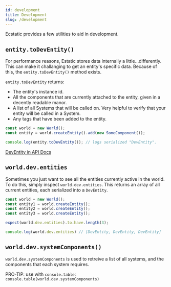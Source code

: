 ```yaml
---
id: development
title: Development
slug: /development
---
```




<!-- things to include: 

world.dev.entities
entity.toDevEntity()
other awesome things

// From Map Editor doc file -->

Ecstatic provides a few utilities to aid in development.

## `entity.toDevEntity()`

For performance reasons, Estatic stores data internally a little...differently. This can make it challanging to get an entity's specific data. Because of this, the `entity.toDevEntity()` method exists.

`entity.toDevEntity` returns:

- The entity's instance id.
- All the components that are currently attached to the entity, given in a decently readable manor.
- A list of all Systems that will be called on. Very helpful to verify that your entity will be called in a System.
- Any tags that have been added to the entity.

```typescript
const world = new World();
const entity = world.createEntity().add(new SomeComponent());

console.log(entity.toDevEntity()); // logs serialized "DevEntity".
```

[DevEntity in API Docs](https://brochington.github.io/ecstatic/classes/deventity.default.html)

## `world.dev.entities`

Sometimes you just want to see all the entities currently active in the world. To do this, simply inspect `world.dev.entities`. This returns an array of all current entities, each serialized into a `DevEntity`.

```typescript
const world = new World();
const entity1 = world.createEntity();
const entity2 = world.createEntity();
const entity3 = world.createEntity();

expect(world.dev.entities).to.have.length(3);

console.log(world.dev.entities) // [DevEntity, DevEntity, DevEntity]

```

## `world.dev.systemComponents()`

`world.dev.systemComponents` is used to retreive a list of all systems, and the components that each system requires.

PRO-TIP: use with `console.table`: `console.table(world.dev.systemComponents)`

